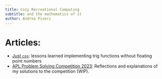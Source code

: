 ```yaml
---
title: Cozy Recreational Computing
subtitle: and the mathematics of it
author: Andrea Piseri
---
```


# Articles:

- [Just `cos`](just_cos.html): lessons learned implementing trig functions without floating point numbers
- [APL Problem Solving Competition 2023](apl_problemsolving_23.html): Reflections and explanations of my solutions to the competition (WIP).
